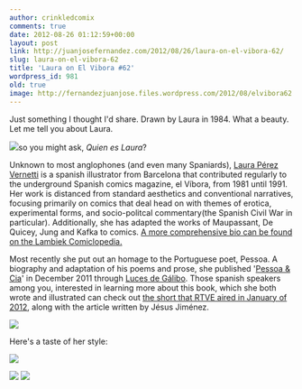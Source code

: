 ```yaml
---
author: crinkledcomix
comments: true
date: 2012-08-26 01:12:59+00:00
layout: post
link: http://juanjosefernandez.com/2012/08/26/laura-on-el-vibora-62/
slug: laura-on-el-vibora-62
title: 'Laura on El Vibora #62'
wordpress_id: 981
old: true
image: http://fernandezjuanjose.files.wordpress.com/2012/08/elvibora62.jpg
---
```


Just something I thought I'd share. Drawn by Laura in 1984. What a beauty. Let me tell you about Laura.
<!--more-->

[![](http://fernandezjuanjose.files.wordpress.com/2012/08/elvibora62.jpg)](http://fernandezjuanjose.files.wordpress.com/2012/08/elvibora62.jpg)so you might ask, _Quien es Laura_?

Unknown to most anglophones (and even many Spaniards), [Laura Pérez Vernetti](http://www.lambiek.net/artists/p/perez-vernetti_laura.htm) is a spanish illustrator from Barcelona that contributed regularly to the underground Spanish comics magazine, el Víbora, from 1981 until 1991. Her work is distanced from standard aesthetics and conventional narratives, focusing primarily on comics that deal head on with themes of erotica, experimental forms, and socio-politcal commentary(the Spanish Civil War in particular). Additionally, she has adapted the works of Maupassant, De Quicey, Jung and Kafka to comics.
[A more comprehensive bio can be found on the Lambiek Comiclopedia.](http://www.lambiek.net/artists/p/perez-vernetti_laura.htm)

Most recently she put out an homage to the Portuguese poet, Pessoa. A biography and adaptation of his poems and prose, she published '[Pessoa & Cia](http://lucesdegalibo.blogspot.com/2012/01/pessoa-cia.html)' in December 2011 through [Luces de Gálibo](http://www.lucesdegalibo.com/). Those spanish speakers among you, interested in learning more about this book, which she both wrote and illustrated can check out [the short that RTVE aired in January of 2012](http://www.rtve.es/noticias/20120124/laura-perez-vernetti-adapta-poesia-fernando-pessoa-comic/491952.shtml), along with the article written by Jésus Jiménez.

[![](http://fernandezjuanjose.files.wordpress.com/2012/08/lauraestudio11042010as02.jpg)](http://bigfish-newsblog.blogspot.com/2010/06/laura-perez-vernetti-el-artista-en-su.html)

Here's a taste of her style:

[![](http://fernandezjuanjose.files.wordpress.com/2012/08/screen-shot-2012-08-25-at-9-05-52-pm.png)](http://fernandezjuanjose.files.wordpress.com/2012/08/screen-shot-2012-08-25-at-9-05-52-pm.png)

[![](http://fernandezjuanjose.files.wordpress.com/2012/08/1282946406_850215_0000000000_sumario_normal.jpg)](http://fernandezjuanjose.files.wordpress.com/2012/08/1282946406_850215_0000000000_sumario_normal.jpg)
[![](http://fernandezjuanjose.files.wordpress.com/2012/08/weart-festival-2012-ilustracion-laura-perez-vernetti.jpeg)](http://fernandezjuanjose.files.wordpress.com/2012/08/weart-festival-2012-ilustracion-laura-perez-vernetti.jpeg)
